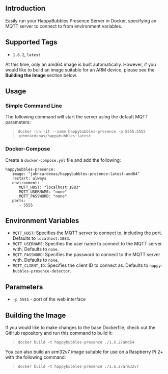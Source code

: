## Introduction
Easily run your HappyBubbles Presence Server in Docker, specifying an MQTT server to connect to from environment variables.

## Supported Tags
* `1.6.2`, `latest`

At this time, only an amd64 image is built automatically. However, if you would like to build an image suitable for an ARM device, please see the **Building the Image** section below.

## Usage
### Simple Command Line
The following command will start the server using the default MQTT parameters:
>`docker run -it --name happybubbles-presence -p 5555:5555 johncardenas/happybubbles:latest`

### Docker-Compose
Create a `docker-compose.yml` file and add the following:
```
happybubbles-presence:
   image: "johncardenas/happybubbles-presence:latest-amd64"
   restart: always
   environment:
      MQTT_HOST: "localhost:1883"
      MQTT_USERNAME: "none"
      MQTT_PASSWORD: "none"
   ports:
      - 5555
```

## Environment Variables
* `MQTT_HOST`: Specifies the MQTT server to connect to, including the port. Defaults to `localhost:1883`.
* `MQTT_USERNAME`: Specifies the user name to connect to the MQTT server with. Defaults to `none`.
* `MQTT_PASSWORD`: Specifies the password to connect to the MQTT server with. Defaults to `none`.
* `MQTT_CLIENT_ID`: Specifies the client ID to connect as. Defaults to `happy-bubbles-presence-detector`.

## Parameters
* `-p 5555` - port of the web interface

## Building the Image
If you would like to make changes to the base Dockerfile, check out the GitHub repository and run this command to build it:

>`docker build -t happybubbles-presence ./1.6.2/amd64`

You can also build an arm32v7 image suitable for use on a Raspberry Pi 2+ with the following command:

>`docker build -t happybubbles-presence ./1.6.2/arm32v7`